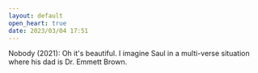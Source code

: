 ```yaml
---
layout: default
open_heart: true
date: 2023/03/04 17:51
---
```


Nobody (2021): Oh it's beautiful. I imagine Saul in a multi-verse situation where his dad is Dr. Emmett Brown.
